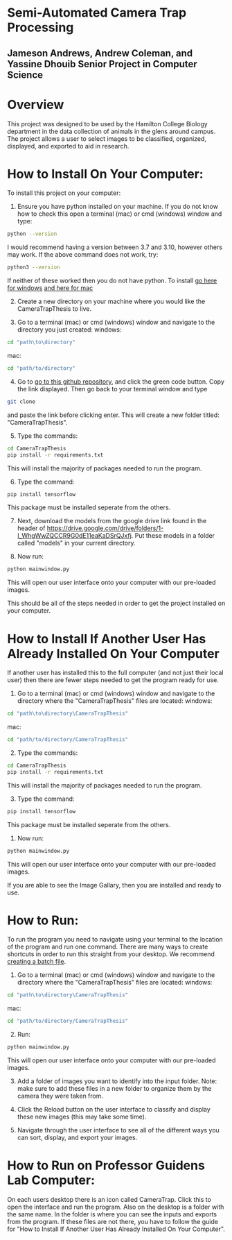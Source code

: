 # Semi-Automated Camera Trap Processing 
## Jameson Andrews, Andrew Coleman, and Yassine Dhouib Senior Project in Computer Science

# Overview
This project was designed to be used by the Hamilton College Biology department in the data collection of animals in the glens around campus. The project allows a user to select images to be classified, organized, displayed, and exported to aid in research.

# How to Install On Your Computer:
To install this project on your computer:
1. Ensure you have python installed on your machine. If you do not know how to check this open a terminal (mac) or cmd (windows) window and type:
```bash
python --version
```
I would recommend having a version between 3.7 and 3.10, however others may work. If the above command does not work, try:
```bash
python3 --version
```
If neither of these worked then you do not have python. To install [go here for windows](https://docs.python.org/3/using/windows.html) [and here for mac](https://macpaw.com/how-to/install-python-mac) 

2. Create a new directory on your machine where you would like the CameraTrapThesis to live.

3. Go to a terminal (mac) or cmd (windows) window and navigate to the directory you just created:
windows:
```bash
cd "path\to\directory"
```
mac:
```bash
cd "path/to/directory"
```

4. Go to [go to this github repository](https://github.com/jamandrews10/CameraTrapThesis/tree/production), and click the green code button. Copy the link displayed. Then go back to your terminal window and type
```bash
git clone
```
and paste the link before clicking enter. This will create a new folder titled: "CameraTrapThesis". 

5. Type the commands:
```bash
cd CameraTrapThesis
pip install -r requirements.txt
```
This will install the majority of packages needed to run the program.

6. Type the command:
```bash
pip install tensorflow
```
This package must be installed seperate from the others.

7. Next, download the models from the google drive link found in the header of https://drive.google.com/drive/folders/1-l_WhgWwZQCCR9G0dE11eaKaDSrQJxfj. Put these models in a folder called "models" in your current directory.

1. Now run:
```bash
python mainwindow.py
```
This will open our user interface onto your computer with our pre-loaded images.

This should be all of the steps needed in order to get the project installed on your computer.

# How to Install If Another User Has Already Installed On Your Computer
If another user has installed this to the full computer (and not just their local user) then there are fewer steps needed to get the program ready for use.

1. Go to a terminal (mac) or cmd (windows) window and navigate to the directory where the "CameraTrapThesis" files are located:
windows:
```bash
cd "path\to\directory\CameraTrapThesis"
```
mac:
```bash
cd "path/to/directory/CameraTrapThesis"
```
2. Type the commands:
```bash
cd CameraTrapThesis
pip install -r requirements.txt
```
This will install the majority of packages needed to run the program.

3. Type the command:
```bash
pip install tensorflow
```
This package must be installed seperate from the others. 

1. Now run:
```bash
python mainwindow.py
```
This will open our user interface onto your computer with our pre-loaded images.

If you are able to see the Image Gallary, then you are installed and ready to use.

# How to Run:
To run the program you need to navigate using your terminal to the location of the program and run one command. There are many ways to create shortcuts in order to run this straight from your desktop. We recommend [creating a batch file](https://www.windowscentral.com/how-create-and-run-batch-file-windows-10).

1. Go to a terminal (mac) or cmd (windows) window and navigate to the directory where the "CameraTrapThesis" files are located:
windows:
```bash
cd "path\to\directory\CameraTrapThesis"
```
mac:
```bash
cd "path/to/directory/CameraTrapThesis"
```

2. Run:
```bash
python mainwindow.py
```
This will open our user interface onto your computer with our pre-loaded images.

3. Add a folder of images you want to identify into the input folder. Note: make sure to add these files in a new folder to organize them by the camera they were taken from.

4. Click the Reload button on the user interface to classify and display these new images (this may take some time).

5. Navigate through the user interface to see all of the different ways you can sort, display, and export your images.

# How to Run on Professor Guidens Lab Computer:
On each users desktop there is an icon called CameraTrap. Click this to open the interface and run the program. Also on the desktop is a folder with the same name. In the folder is where you can see the inputs and exports from the program. If these files are not there, you have to follow the guide for "How to Install If Another User Has Already Installed On Your Computer".
